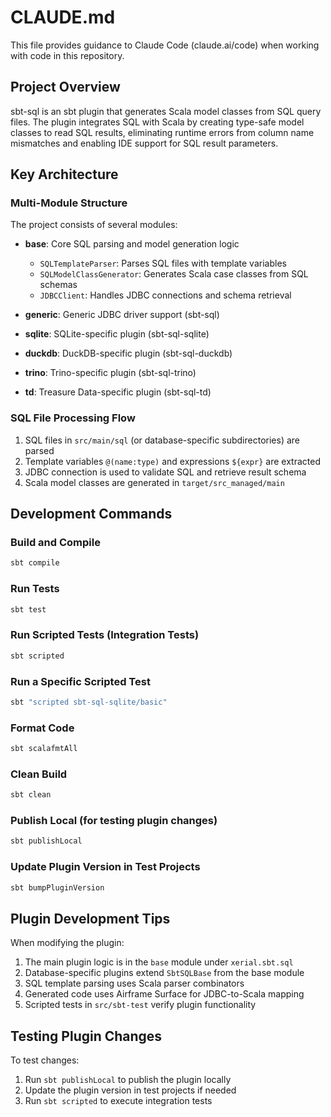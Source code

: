 # CLAUDE.md

This file provides guidance to Claude Code (claude.ai/code) when working with code in this repository.

## Project Overview

sbt-sql is an sbt plugin that generates Scala model classes from SQL query files. The plugin integrates SQL with Scala by creating type-safe model classes to read SQL results, eliminating runtime errors from column name mismatches and enabling IDE support for SQL result parameters.

## Key Architecture

### Multi-Module Structure

The project consists of several modules:

- **base**: Core SQL parsing and model generation logic
  - `SQLTemplateParser`: Parses SQL files with template variables
  - `SQLModelClassGenerator`: Generates Scala case classes from SQL schemas
  - `JDBCClient`: Handles JDBC connections and schema retrieval
  
- **generic**: Generic JDBC driver support (sbt-sql)
- **sqlite**: SQLite-specific plugin (sbt-sql-sqlite)
- **duckdb**: DuckDB-specific plugin (sbt-sql-duckdb)
- **trino**: Trino-specific plugin (sbt-sql-trino)
- **td**: Treasure Data-specific plugin (sbt-sql-td)

### SQL File Processing Flow

1. SQL files in `src/main/sql` (or database-specific subdirectories) are parsed
2. Template variables `@(name:type)` and expressions `${expr}` are extracted
3. JDBC connection is used to validate SQL and retrieve result schema
4. Scala model classes are generated in `target/src_managed/main`

## Development Commands

### Build and Compile
```bash
sbt compile
```

### Run Tests
```bash
sbt test
```

### Run Scripted Tests (Integration Tests)
```bash
sbt scripted
```

### Run a Specific Scripted Test
```bash
sbt "scripted sbt-sql-sqlite/basic"
```

### Format Code
```bash
sbt scalafmtAll
```

### Clean Build
```bash
sbt clean
```

### Publish Local (for testing plugin changes)
```bash
sbt publishLocal
```

### Update Plugin Version in Test Projects
```bash
sbt bumpPluginVersion
```

## Plugin Development Tips

When modifying the plugin:

1. The main plugin logic is in the `base` module under `xerial.sbt.sql`
2. Database-specific plugins extend `SbtSQLBase` from the base module
3. SQL template parsing uses Scala parser combinators
4. Generated code uses Airframe Surface for JDBC-to-Scala mapping
5. Scripted tests in `src/sbt-test` verify plugin functionality

## Testing Plugin Changes

To test changes:
1. Run `sbt publishLocal` to publish the plugin locally
2. Update the plugin version in test projects if needed
3. Run `sbt scripted` to execute integration tests